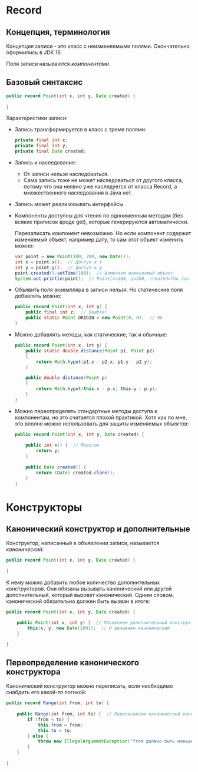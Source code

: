 # Record

## Концепция, терминология

Концепция записи - это класс с неизменяемыми полями. Окончательно оформились в JDK 16.

Поля записи называются *компонентами*.

## Базовый синтаксис

```java
public record Point(int x, int y, Date created) {
    
}
```

Характеристики записи:

* Запись трансформируется в класс с тремя полями:

  ```java
  private final int x;
  private final int y;
  private final Date created;
  ```

* Запись и наследование:

  * От записи нельзя наследоваться.
  * Сама запись тоже не может наследоваться от другого класса, потому что она неявно уже наследуется от класса Record, а множественного наследования в Java нет.

* Запись может реализовывать интерфейсы.

* Компоненты доступны для чтения по одноименным методам (без всяких приписок вроде get), которые генерируются автоматически.

  Перезаписать компонент невозможно. Но если компонент содержит изменяемый объект, например дату, то сам этот объект изменить можно:

  ```java
  var point = new Point(100, 200, new Date());
  int x = point.x();  // Доступ к x
  int y = point.y();  // Доступ к y
  point.created().setTime(100);  // Изменяем изменяемый объект
  System.out.println(point);  // Point[x=100, y=200, created=Thu Jan 01 03:00:00 MSK 1970]
  ```

* Объявить поля экземпляра в записи нельзя. Но статические поля добавлять можно:

  ```java
  public record Point(int x, int y) {
      public final int z;  // Ошибка!
      public static Point ORIGIN = new Point(0, 0);  // Ok
  }
  ```

* Можно добавлять методы, как статические, так и обычные:

  ```java
  public record Point(int x, int y) {
      public static double distance(Point p1, Point p2)
      {
          return Math.hypot(p1.x - p2.x, p1.y - p2.y);
      }
  
      public double distance(Point p)
      {
          return Math.hypot(this.x - p.x, this.y - p.y);
      }
  }
  ```

* Можно переопределять стандартные методы доступа к компонентам, но это считается плохой практикой. Хотя как по мне, это вполне можно использовать для защиты изменяемых объектов:

  ```java
  public record Point(int x, int y, Date created) {
      
      public int x() {  // Моветон
          return y;
      }
      
      public Date created() {
          return (Date) created.clone();
      }
  }
  ```

# Конструкторы

## Канонический конструктор и дополнительные

Конструктор, написанный в объявлении записи, называется *канонический*:

```java
public record Point(int x, int y, Date created) {
    
}
```

К нему можно добавить любое количество дополнительных конструкторов. Они обязаны вызывать канонический или другой дополнительный, который вызовет канонический. Одним словом, канонический обязательно должен быть вызван в итоге:

```java
public record Point(int x, int y, Date created) {

    public Point(int x, int y) {  // Объявляем дополнительный конструктор, без третьего параметра
        this(x, y, new Date(100));  // И вызываем канонический
    }

}
```

## Переопределение канонического конструктора

Канонический конструктор можно переписать, если необходимо снабдить его какой-то логикой:

```java
public record Range(int from, int to) {
    
    public Range(int from, int to) {  // Переписываем канонический конструктор
        if (from < to) {
            this.from = from;
            this.to = to;
        } else {
            throw new IllegalArgumentException("from должно быть меньше to");
        }
    }
    
}
```





